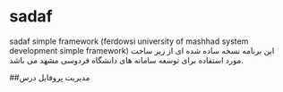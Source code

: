 # sadaf
sadaf simple framework (ferdowsi university of mashhad system development simple framework)
این برنامه نسخه ساده شده ای از زیر ساخت مورد استفاده برای توسعه سامانه های دانشگاه فردوسی مشهد می باشد.

##مدیریت پروفایل درس
